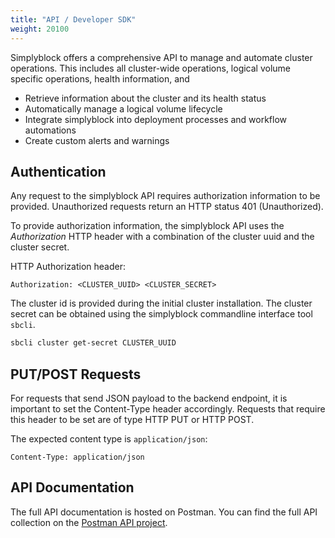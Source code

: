 ```yaml
---
title: "API / Developer SDK"
weight: 20100
---
```


Simplyblock offers a comprehensive API to manage and automate cluster operations. This includes all cluster-wide
operations, logical volume specific operations, health information, and 

 - Retrieve information about the cluster and its health status
 - Automatically manage a logical volume lifecycle
 - Integrate simplyblock into deployment processes and workflow automations
 - Create custom alerts and warnings

## Authentication

Any request to the simplyblock API requires authorization information to be provided. Unauthorized requests
return an HTTP status 401 (Unauthorized).

To provide authorization information, the simplyblock API uses the _Authorization_ HTTP header with a
combination of the cluster uuid and the cluster secret.

HTTP Authorization header:

```plain
Authorization: <CLUSTER_UUID> <CLUSTER_SECRET>
```

The cluster id is provided during the initial cluster installation. The cluster secret can be obtained using
the simplyblock commandline interface tool `sbcli`.

```bash
sbcli cluster get-secret CLUSTER_UUID
```

## PUT/POST Requests 

For requests that send JSON payload to the backend endpoint, it is important to set the Content-Type header
accordingly. Requests that require this header to be set are of type HTTP PUT or HTTP POST.

The expected content type is `application/json`:

```plain
Content-Type: application/json
```

## API Documentation

The full API documentation is hosted on Postman. You can find the full API collection on the
[Postman API project](https://documenter.getpostman.com/view/434798/2sA3QpCtzT#intro).
